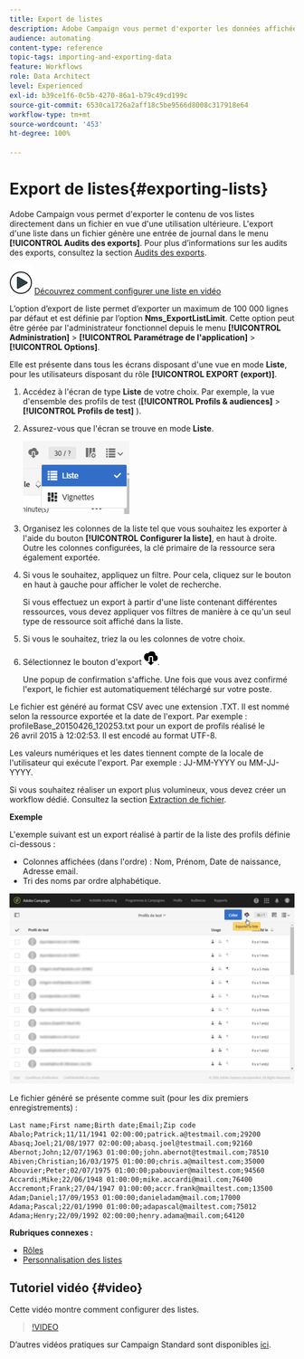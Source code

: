 ```yaml
---
title: Export de listes
description: Adobe Campaign vous permet d'exporter les données affichées sous forme de listes depuis un écran de présentation directement dans un fichier en vue d'une utilisation ultérieure.
audience: automating
content-type: reference
topic-tags: importing-and-exporting-data
feature: Workflows
role: Data Architect
level: Experienced
exl-id: b39ce1f6-0c5b-4270-86a1-b79c49cd199c
source-git-commit: 6530ca1726a2aff18c5be9566d8008c317918e64
workflow-type: tm+mt
source-wordcount: '453'
ht-degree: 100%

---
```


# Export de listes{#exporting-lists}

Adobe Campaign vous permet d&#39;exporter le contenu de vos listes directement dans un fichier en vue d&#39;une utilisation ultérieure. L&#39;export d&#39;une liste dans un fichier génère une entrée de journal dans le menu **[!UICONTROL Audits des exports]**. Pour plus d’informations sur les audits des exports, consultez la section [Audits des exports](../../administration/using/auditing-export-logs.md).

![](assets/do-not-localize/how-to-video.png) [Découvrez comment configurer une liste en vidéo](#video)

L’option d’export de liste permet d’exporter un maximum de 100 000 lignes par défaut et est définie par l’option **Nms_ExportListLimit**. Cette option peut être gérée par l&#39;administrateur fonctionnel depuis le menu **[!UICONTROL Administration]** > **[!UICONTROL Paramétrage de l&#39;application]** > **[!UICONTROL Options]**.

Elle est présente dans tous les écrans disposant d&#39;une vue en mode **Liste**, pour les utilisateurs disposant du rôle **[!UICONTROL EXPORT (export)]**.

1. Accédez à l&#39;écran de type **Liste** de votre choix. Par exemple, la vue d&#39;ensemble des profils de test (**[!UICONTROL Profils &amp; audiences]** > **[!UICONTROL Profils de test]** ).
1. Assurez-vous que l&#39;écran se trouve en mode **Liste**.

   ![](assets/export_list_mode_switch.png)

1. Organisez les colonnes de la liste tel que vous souhaitez les exporter à l&#39;aide du bouton **[!UICONTROL Configurer la liste]**, en haut à droite. Outre les colonnes configurées, la clé primaire de la ressource sera également exportée.
1. Si vous le souhaitez, appliquez un filtre. Pour cela, cliquez sur le bouton en haut à gauche pour afficher le volet de recherche.

   Si vous effectuez un export à partir d&#39;une liste contenant différentes ressources, vous devez appliquer vos filtres de manière à ce qu&#39;un seul type de ressource soit affiché dans la liste.

1. Si vous le souhaitez, triez la ou les colonnes de votre choix.
1. Sélectionnez le bouton d&#39;export ![](assets/exportlistbutton.png).

   Une popup de confirmation s&#39;affiche. Une fois que vous avez confirmé l&#39;export, le fichier est automatiquement téléchargé sur votre poste.

Le fichier est généré au format CSV avec une extension .TXT. Il est nommé selon la ressource exportée et la date de l&#39;export. Par exemple : profileBase_20150426_120253.txt pour un export de profils réalisé le 26 avril 2015 à 12:02:53. Il est encodé au format UTF-8.

Les valeurs numériques et les dates tiennent compte de la locale de l&#39;utilisateur qui exécute l&#39;export. Par exemple : JJ-MM-YYYY ou MM-JJ-YYYY.

Si vous souhaitez réaliser un export plus volumineux, vous devez créer un workflow dédié. Consultez la section [Extraction de fichier](../../automating/using/extract-file.md).

**Exemple**

L&#39;exemple suivant est un export réalisé à partir de la liste des profils définie ci-dessous :

* Colonnes affichées (dans l&#39;ordre) : Nom, Prénom, Date de naissance, Adresse email.
* Tri des noms par ordre alphabétique.

![](assets/export_list_example1.png)

Le fichier généré se présente comme suit (pour les dix premiers enregistrements) :

```
Last name;First name;Birth date;Email;Zip code
Abalo;Patrick;11/11/1941 02:00:00;patrick.a@testmail.com;29200
Abasq;Joel;21/08/1977 02:00:00;abasq.joel@testmail.com;92160
Abernot;John;12/07/1963 01:00:00;john.abernot@testmail.com;78510
Abiven;Christian;16/03/1975 01:00:00;chris.a@mailtest.com;35000
Abouvier;Peter;02/07/1975 01:00:00;pabouvier@mailtest.com;94560
Accardi;Mike;22/06/1948 01:00:00;mike.accardi@mail.com;76400
Accremont;Frank;27/04/1947 01:00:00;accr.frank@mailtest.com;13500
Adam;Daniel;17/09/1953 01:00:00;danieladam@mail.com;17000
Adama;Pascal;22/01/1990 01:00:00;adapascal@mailtest.com;75012
Adama;Henry;22/09/1992 02:00:00;henry.adama@mail.com;64120
```

**Rubriques connexes :**

* [Rôles](../../administration/using/list-of-roles.md)
* [Personnalisation des listes](../../start/using/customizing-lists.md)

## Tutoriel vidéo {#video}

Cette vidéo montre comment configurer des listes.

>[!VIDEO](https://video.tv.adobe.com/v/25288/?quality=12)

D’autres vidéos pratiques sur Campaign Standard sont disponibles [ici](https://experienceleague.adobe.com/docs/campaign-standard-learn/tutorials/overview.html?lang=fr).
